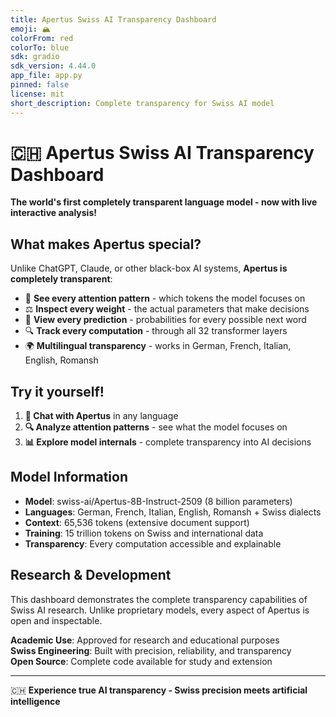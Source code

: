 ```yaml
---
title: Apertus Swiss AI Transparency Dashboard
emoji: 🏔️
colorFrom: red
colorTo: blue
sdk: gradio
sdk_version: 4.44.0
app_file: app.py
pinned: false
license: mit
short_description: Complete transparency for Swiss AI model
---
```


# 🇨🇭 Apertus Swiss AI Transparency Dashboard

**The world's first completely transparent language model - now with live interactive analysis!**

## What makes Apertus special?

Unlike ChatGPT, Claude, or other black-box AI systems, **Apertus is completely transparent**:

- 🧠 **See every attention pattern** - which tokens the model focuses on
- ⚖️ **Inspect every weight** - the actual parameters that make decisions  
- 🎲 **View every prediction** - probabilities for every possible next word
- 🔍 **Track every computation** - through all 32 transformer layers
- 🌍 **Multilingual transparency** - works in German, French, Italian, English, Romansh

## Try it yourself!

1. **💬 Chat with Apertus** in any language
2. **🔍 Analyze attention patterns** - see what the model focuses on
3. **📊 Explore model internals** - complete transparency into AI decisions

## Model Information

- **Model**: swiss-ai/Apertus-8B-Instruct-2509 (8 billion parameters)
- **Languages**: German, French, Italian, English, Romansh + Swiss dialects
- **Context**: 65,536 tokens (extensive document support)
- **Training**: 15 trillion tokens on Swiss and international data
- **Transparency**: Every computation accessible and explainable

## Research & Development

This dashboard demonstrates the complete transparency capabilities of Swiss AI research. Unlike proprietary models, every aspect of Apertus is open and inspectable.

**Academic Use**: Approved for research and educational purposes  
**Swiss Engineering**: Built with precision, reliability, and transparency  
**Open Source**: Complete code available for study and extension

---

🇨🇭 **Experience true AI transparency - Swiss precision meets artificial intelligence**